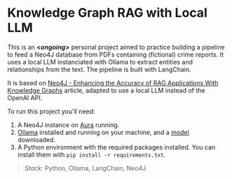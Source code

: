 # Knowledge Graph RAG with Local LLM

This is an **<*ongoing*>** personal project aimed to practice building a pipeline to feed a Neo4J database from PDFs containing (fictional) crime reports. It uses a local LLM instanciated with Ollama to extract entities and relationships from the text. The pipeline is built with LangChain.

It is based on [Neo4J - Enhancing the Accuracy of RAG Applications With Knowledge Graphs](https://neo4j.com/developer-blog/enhance-rag-knowledge-graph/?mkt_tok=NzEwLVJSQy0zMzUAAAGTBn-WDr1KcupEPExYL6rh_DaP3R0h5gWQFxWGRm6dXiew5-oAnYBbvXvedknjyhyojNebyUa0ywWZwIkZQRtiJ-9x6k22vY3ru2Ztp7PjlgN5Bbs) article, adapted to use a local LLM instead of the OpenAI API.

To run this project you'll need:
1) A Neo4J instance on [Aura](https://neo4j.com/cloud/aura/) running.
2) [Ollama](https://ollama.com/) installed and running on your machine, and a [model](https://ollama.com/library) downloaded.
3) A Python environment with the required packages installed. You can install them with `pip install -r requirements.txt`.


> *Stack:* Python, Ollama, LangChain, Neo4J
